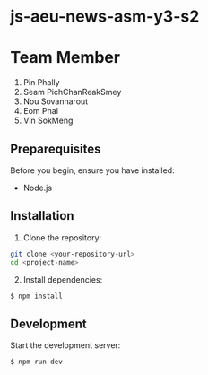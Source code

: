 # js-aeu-news-asm-y3-s2


# Team Member
1. Pin Phally
2. Seam PichChanReakSmey 
3. Nou Sovannarout
4. Eom Phal
5. Vin SokMeng 


## Preparequisites

Before you begin, ensure you have installed:
- Node.js

## Installation

1. Clone the repository:
```bash
git clone <your-repository-url>
cd <project-name>
```

2. Install dependencies:
```bash
$ npm install
```

## Development

Start the development server: 

```bash
$ npm run dev
```